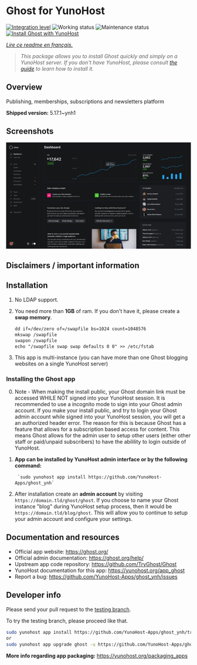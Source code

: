 <!--
N.B.: This README was automatically generated by https://github.com/YunoHost/apps/tree/master/tools/README-generator
It shall NOT be edited by hand.
-->

# Ghost for YunoHost

[![Integration level](https://dash.yunohost.org/integration/ghost.svg)](https://dash.yunohost.org/appci/app/ghost) ![Working status](https://ci-apps.yunohost.org/ci/badges/ghost.status.svg) ![Maintenance status](https://ci-apps.yunohost.org/ci/badges/ghost.maintain.svg)  
[![Install Ghost with YunoHost](https://install-app.yunohost.org/install-with-yunohost.svg)](https://install-app.yunohost.org/?app=ghost)

*[Lire ce readme en français.](./README_fr.md)*

> *This package allows you to install Ghost quickly and simply on a YunoHost server.
If you don't have YunoHost, please consult [the guide](https://yunohost.org/#/install) to learn how to install it.*

## Overview

Publishing, memberships, subscriptions and newsletters platform

**Shipped version:** 5.17.1~ynh1


## Screenshots

![Screenshot of Ghost](./doc/screenshots/screenshot.png)

## Disclaimers / important information

## Installation

 1. No LDAP support.
 1. You need more than **1GB** of ram. If you don't have it, please create a **swap memory**.

        dd if=/dev/zero of=/swapfile bs=1024 count=1048576
        mkswap /swapfile
        swapon /swapfile
        echo "/swapfile swap swap defaults 0 0" >> /etc/fstab

 1. This app is multi-instance (you can have more than one Ghost blogging websites on a single YunoHost server)

### Installing the Ghost app

 0. Note - When making the install public, your Ghost domain link must be accessed WHILE NOT signed into your YunoHost session. It is recommended to use a incognito mode to sign into your Ghost admin account. If you make your install public, and try to login your Ghost admin account while signed into your YunoHost session, you will get a an authorized header error. The reason for this is because Ghost has a feature that allows for a subscription based access for content. This means Ghost allows for the admin user to setup other users (either other staff or paid/unpaid subscribers) to have the abilility to login outside of YunoHost. 
 
 1. **App can be installed by YunoHost admin interface or by the following command:**

         `sudo yunohost app install https://github.com/YunoHost-Apps/ghost_ynh`

 2. After installation create an **admin account** by visiting `https://domain.tld/ghost/ghost`. If you choose to name your Ghost instance "blog" during YunoHost setup process, then it would be `https://domain.tld/blog/ghost`. This will allow you to continue to setup your admin account and configure your settings.

## Documentation and resources

* Official app website: <https://ghost.org/>
* Official admin documentation: <https://ghost.org/help/>
* Upstream app code repository: <https://github.com/TryGhost/Ghost>
* YunoHost documentation for this app: <https://yunohost.org/app_ghost>
* Report a bug: <https://github.com/YunoHost-Apps/ghost_ynh/issues>

## Developer info

Please send your pull request to the [testing branch](https://github.com/YunoHost-Apps/ghost_ynh/tree/testing).

To try the testing branch, please proceed like that.

``` bash
sudo yunohost app install https://github.com/YunoHost-Apps/ghost_ynh/tree/testing --debug
or
sudo yunohost app upgrade ghost -u https://github.com/YunoHost-Apps/ghost_ynh/tree/testing --debug
```

**More info regarding app packaging:** <https://yunohost.org/packaging_apps>
